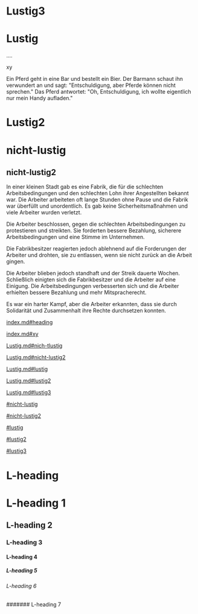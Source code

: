 # Lustig3

# Lustig

....

xy

Ein Pferd geht in eine Bar und bestellt ein Bier. Der Barmann schaut ihn verwundert an und sagt: "Entschuldigung, aber Pferde können nicht sprechen." Das Pferd antwortet: "Oh, Entschuldigung, ich wollte eigentlich nur mein Handy aufladen."

# Lustig2

# nicht-lustig

## nicht-lustig2

In einer kleinen Stadt gab es eine Fabrik, die für die schlechten Arbeitsbedingungen und den schlechten Lohn ihrer Angestellten bekannt war. Die Arbeiter arbeiteten oft lange Stunden ohne Pause und die Fabrik war überfüllt und unordentlich. Es gab keine Sicherheitsmaßnahmen und viele Arbeiter wurden verletzt.

Die Arbeiter beschlossen, gegen die schlechten Arbeitsbedingungen zu protestieren und streikten. Sie forderten bessere Bezahlung, sicherere Arbeitsbedingungen und eine Stimme im Unternehmen.

Die Fabrikbesitzer reagierten jedoch ablehnend auf die Forderungen der Arbeiter und drohten, sie zu entlassen, wenn sie nicht zurück an die Arbeit gingen.

Die Arbeiter blieben jedoch standhaft und der Streik dauerte Wochen. Schließlich einigten sich die Fabrikbesitzer und die Arbeiter auf eine Einigung. Die Arbeitsbedingungen verbesserten sich und die Arbeiter erhielten bessere Bezahlung und mehr Mitspracherecht.

Es war ein harter Kampf, aber die Arbeiter erkannten, dass sie durch Solidarität und Zusammenhalt ihre Rechte durchsetzen konnten.

[index.md#heading](index.md#heading)

[index.md#xy](index.md#xy)

[Lustig.md#nich-tlustig](Lustig.md#nicht-lustig)

[Lustig.md#nicht-lustig2](Lustig.md#nicht-lustig2)

[Lustig.md#lustig](Lustig.md#lustig)

[Lustig.md#lustig2](Lustig.md#lustig2)

[Lustig.md#lustig3](Lustig.md#lustig3)

[#nicht-lustig](#nicht-lustig)

[#nicht-lustig2](#nicht-lustig2)

[#lustig](#lustig)

[#lustig2](#lustig2)

[#lustig3](#lustig3)


# L-heading

# L-heading 1

## L-heading 2

### L-heading 3

#### L-heading 4

##### L-heading 5

###### L-heading 6

####### L-heading 7

